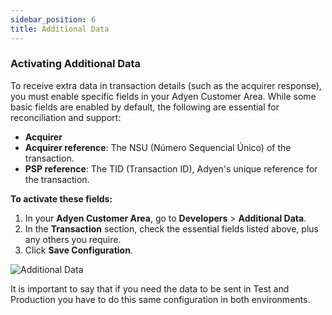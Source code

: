 ```yaml
---
sidebar_position: 6
title: Additional Data
---
```



### Activating Additional Data

To receive extra data in transaction details (such as the acquirer response), you must enable specific fields in your Adyen Customer Area. While some basic fields are enabled by default, the following are essential for reconciliation and support:

- **Acquirer**
- **Acquirer reference**: The NSU (Número Sequencial Único) of the transaction.
- **PSP reference**: The TID (Transaction ID), Adyen's unique reference for the transaction.

**To activate these fields:**

1.  In your **Adyen Customer Area**, go to **Developers** > **Additional Data**.
2.  In the **Transaction** section, check the essential fields listed above, plus any others you require.
3.  Click **Save Configuration**.

![Additional Data](https://i.imgur.com/0Q7HpuN.png)

It is important to say that if you need the data to be sent in Test and Production you have to do this same configuration in both environments.

